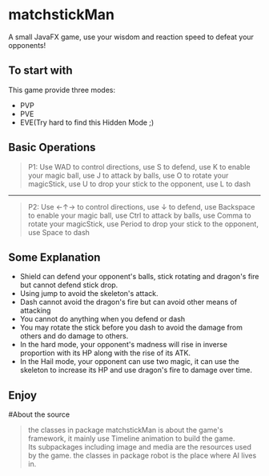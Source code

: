 # matchstickMan
  A small JavaFX game, use your wisdom and reaction speed to defeat your opponents!
  
## To start with
  This game provide three modes:
  * PVP
  * PVE
  * EVE(Try hard to find this Hidden Mode ;)
## Basic Operations
>P1: Use WAD to control directions, use S to defend, use K to enable your magic ball, use J to attack by balls, use O to rotate your magicStick, use U to drop your stick to the opponent, use L to dash  
****
>P2: Use ←↑→ to control directions, use ↓ to defend, use Backspace to enable your magic ball, use Ctrl to attack by balls, use Comma to rotate your magicStick, use Period to drop your stick to the opponent, use Space to dash  
  
## Some Explanation
* Shield can defend your opponent's balls, stick rotating and dragon's fire but cannot defend stick drop.
* Using jump to avoid the skeleton's attack.
* Dash cannot avoid the dragon's fire but can avoid other means of attacking
* You cannot do anything when you defend or dash
* You may rotate the stick before you dash to avoid the damage from others and do damage to others.
* In the hard mode, your opponent's madness will rise in inverse proportion with its HP along with the rise of its ATK.
* In the Hail mode, your opponent can use two magic, it can use the skeleton to increase its HP and use dragon's fire to damage over time.

## Enjoy

#About the source
>the classes in package matchstickMan is about the game's framework, it mainly use Timeline animation to build the game.  
Its subpackages including image and media are the resources used by the game.
>the classes in package robot is the place where AI lives in.
